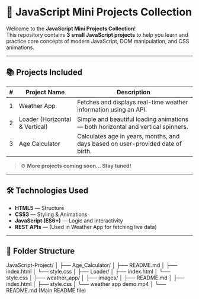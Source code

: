# 🚀 JavaScript Mini Projects Collection

Welcome to the **JavaScript Mini Projects Collection**!  
This repository contains **3 small JavaScript projects** to help you learn and practice core concepts of modern JavaScript, DOM manipulation, and CSS animations.

---

## 📚 Projects Included

| #  | Project Name                      | Description                                                | 
|----|-----------------------------------|------------------------------------------------------------|
| 1  | Weather App                       | Fetches and displays real-time weather information using an API. | 
| 2  | Loader (Horizontal & Vertical)    | Simple and beautiful loading animations — both horizontal and vertical spinners. | 
| 3  | Age Calculator                    | Calculates age in years, months, and days based on user-provided date of birth. | 

> ⚙️ **More projects coming soon... Stay tuned!**

---

## 🛠️ Technologies Used

- **HTML5** — Structure
- **CSS3** — Styling & Animations
- **JavaScript (ES6+)** — Logic and interactivity
- **REST APIs** — (Used in Weather App for fetching live data)

---

## 📂 Folder Structure
JavaScript-Project/ │ ├── Age_Calculator/ │ ├── README.md │ ├── index.html │ └── style.css │ ├── Loader/ │ ├── index.html │ └── style.css │ ├── weather_app/ │ ├── images/ │ ├── README.md │ ├── index.html │ ├── style.css │ └── weather app demo.mp4 │ └── README.md (Main README file)
